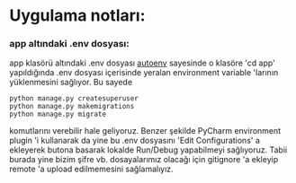 
Uygulama notları:
=========

### app altındaki .env dosyası:
app klasörü altındaki .env dosyası [autoenv](https://github.com/kennethreitz/autoenv) sayesinde o klasöre 'cd app' 
yapıldığında .env dosyası içerisinde yeralan environment variable 'larının yüklenmesini sağlıyor. Bu sayede
 
```
python manage.py createsuperuser
python manage.py makemigrations
python manage.py migrate
``` 

komutlarını verebilir hale geliyoruz.
Benzer şekilde PyCharm environment plugin 'i kullanarak da yine bu .env dosyasını 'Edit Configurations' a ekleyerek
butona basarak lokalde Run/Debug yapabilmeyi sağlıyoruz.
Tabii burada yine bizim şifre vb. dosayalarımız olacağı için gitignore 'a ekleyip remote 'a upload edilmemesini
sağlamalıyız.

